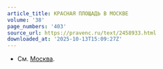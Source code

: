 ```yaml
---
article_title: КРАСНАЯ ПЛОЩАДЬ В МОСКВЕ
volume: '38'
page_numbers: '403'
source_url: https://pravenc.ru/text/2458933.html
downloaded_at: '2025-10-13T15:09:27Z'
---
```


- См. [Москва](https://pravenc.ru/text/Москва.html).
